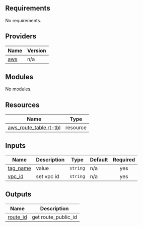 <!-- BEGIN_TF_DOCS -->
## Requirements

No requirements.

## Providers

| Name | Version |
|------|---------|
| <a name="provider_aws"></a> [aws](#provider\_aws) | n/a |

## Modules

No modules.

## Resources

| Name | Type |
|------|------|
| [aws_route_table.rt-tbl](https://registry.terraform.io/providers/hashicorp/aws/latest/docs/resources/route_table) | resource |

## Inputs

| Name | Description | Type | Default | Required |
|------|-------------|------|---------|:--------:|
| <a name="input_tag_name"></a> [tag\_name](#input\_tag\_name) | value | `string` | n/a | yes |
| <a name="input_vpc_id"></a> [vpc\_id](#input\_vpc\_id) | set vpc id | `string` | n/a | yes |

## Outputs

| Name | Description |
|------|-------------|
| <a name="output_route_id"></a> [route\_id](#output\_route\_id) | get route\_public\_id |
<!-- END_TF_DOCS -->